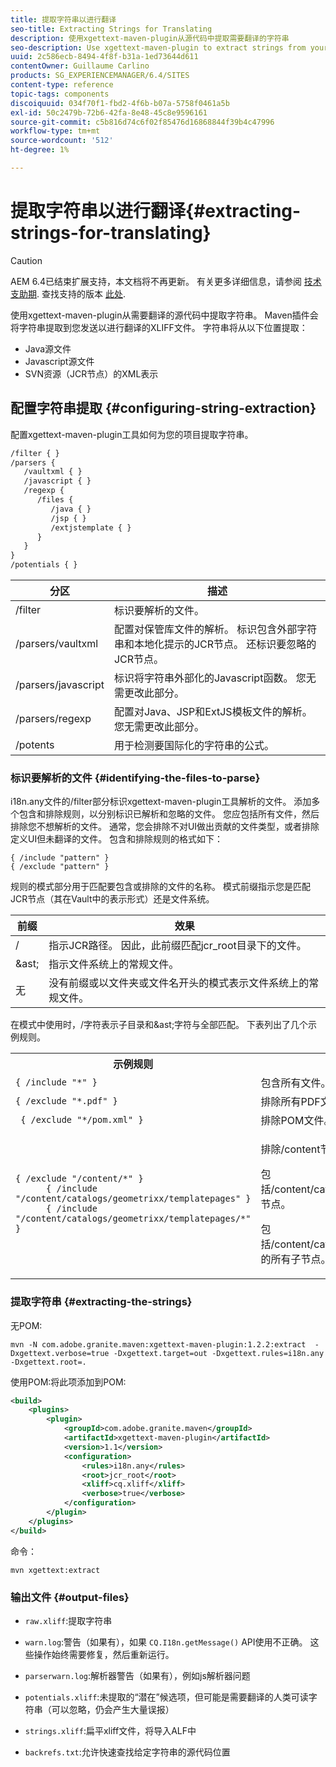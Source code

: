 ```yaml
---
title: 提取字符串以进行翻译
seo-title: Extracting Strings for Translating
description: 使用xgettext-maven-plugin从源代码中提取需要翻译的字符串
seo-description: Use xgettext-maven-plugin to extract strings from your source code that need translating
uuid: 2c586ecb-8494-4f8f-b31a-1ed73644d611
contentOwner: Guillaume Carlino
products: SG_EXPERIENCEMANAGER/6.4/SITES
content-type: reference
topic-tags: components
discoiquuid: 034f70f1-fbd2-4f6b-b07a-5758f0461a5b
exl-id: 50c2479b-72b6-42fa-8e48-45c8e9596161
source-git-commit: c5b816d74c6f02f85476d16868844f39b4c47996
workflow-type: tm+mt
source-wordcount: '512'
ht-degree: 1%

---
```


# 提取字符串以进行翻译{#extracting-strings-for-translating}

>[!CAUTION]
>
>AEM 6.4已结束扩展支持，本文档将不再更新。 有关更多详细信息，请参阅 [技术支助期](https://helpx.adobe.com/cn/support/programs/eol-matrix.html). 查找支持的版本 [此处](https://experienceleague.adobe.com/docs/).

使用xgettext-maven-plugin从需要翻译的源代码中提取字符串。 Maven插件会将字符串提取到您发送以进行翻译的XLIFF文件。 字符串将从以下位置提取：

* Java源文件
* Javascript源文件
* SVN资源（JCR节点）的XML表示

## 配置字符串提取 {#configuring-string-extraction}

配置xgettext-maven-plugin工具如何为您的项目提取字符串。

```xml
/filter { }
/parsers {
   /vaultxml { }
   /javascript { }
   /regexp {
      /files {
         /java { } 
         /jsp { }
         /extjstemplate { }
      }
   }
}
/potentials { }
```

| 分区 | 描述 |
|---|---|
| /filter | 标识要解析的文件。 |
| /parsers/vaultxml | 配置对保管库文件的解析。 标识包含外部字符串和本地化提示的JCR节点。 还标识要忽略的JCR节点。 |
| /parsers/javascript | 标识将字符串外部化的Javascript函数。 您无需更改此部分。 |
| /parsers/regexp | 配置对Java、JSP和ExtJS模板文件的解析。 您无需更改此部分。 |
| /potents | 用于检测要国际化的字符串的公式。 |

### 标识要解析的文件 {#identifying-the-files-to-parse}

i18n.any文件的/filter部分标识xgettext-maven-plugin工具解析的文件。 添加多个包含和排除规则，以分别标识已解析和忽略的文件。 您应包括所有文件，然后排除您不想解析的文件。 通常，您会排除不对UI做出贡献的文件类型，或者排除定义UI但未翻译的文件。 包含和排除规则的格式如下：

```
{ /include "pattern" }
{ /exclude "pattern" }
```

规则的模式部分用于匹配要包含或排除的文件的名称。 模式前缀指示您是匹配JCR节点（其在Vault中的表示形式）还是文件系统。

| 前缀 | 效果 |
|---|---|
| / | 指示JCR路径。 因此，此前缀匹配jcr_root目录下的文件。 |
| &amp;ast; | 指示文件系统上的常规文件。 |
| 无 | 没有前缀或以文件夹或文件名开头的模式表示文件系统上的常规文件。 |

在模式中使用时，/字符表示子目录和&amp;ast;字符与全部匹配。 下表列出了几个示例规则。

<table> 
 <tbody> 
  <tr> 
   <th>示例规则</th> 
   <th>效果</th> 
  </tr> 
  <tr> 
   <td><code>{ /include "*" }</code></td> 
   <td>包含所有文件。</td> 
  </tr> 
  <tr> 
   <td><code>{ /exclude "*.pdf" }</code></td> 
   <td>排除所有PDF文件。</td> 
  </tr> 
  <tr> 
   <td><code> { /exclude "*/pom.xml" }</code></td> 
   <td>排除POM文件。</td> 
  </tr> 
  <tr> 
   <td><code class="code">{ /exclude "/content/*" }
      { /include "/content/catalogs/geometrixx/templatepages" }
      { /include "/content/catalogs/geometrixx/templatepages/*" }</code></td> 
   <td><p>排除/content节点下的所有文件。</p> <p>包括/content/catalogs/geometrixx/templatepages节点。</p> <p>包括/content/catalogs/geometrixx/templatepages的所有子节点。</p> </td> 
  </tr> 
 </tbody> 
</table>

### 提取字符串  {#extracting-the-strings}

无POM:

```shell
mvn -N com.adobe.granite.maven:xgettext-maven-plugin:1.2.2:extract  -Dxgettext.verbose=true -Dxgettext.target=out -Dxgettext.rules=i18n.any -Dxgettext.root=.
```

使用POM:将此项添加到POM:

```xml
<build>
    <plugins>
        <plugin>
            <groupId>com.adobe.granite.maven</groupId>
            <artifactId>xgettext-maven-plugin</artifactId>
            <version>1.1</version>
            <configuration>
                <rules>i18n.any</rules>
                <root>jcr_root</root>
                <xliff>cq.xliff</xliff>
                <verbose>true</verbose>
            </configuration>
        </plugin>
    </plugins>
</build>
```

命令：

```shell
mvn xgettext:extract
```

### 输出文件 {#output-files}

* `raw.xliff`:提取字符串
* `warn.log`:警告（如果有），如果 `CQ.I18n.getMessage()` API使用不正确。 这些操作始终需要修复，然后重新运行。

* `parserwarn.log`:解析器警告（如果有），例如js解析器问题
* `potentials.xliff`:未提取的“潜在”候选项，但可能是需要翻译的人类可读字符串（可以忽略，仍会产生大量误报）
* `strings.xliff`:扁平xliff文件，将导入ALF中
* `backrefs.txt`:允许快速查找给定字符串的源代码位置
